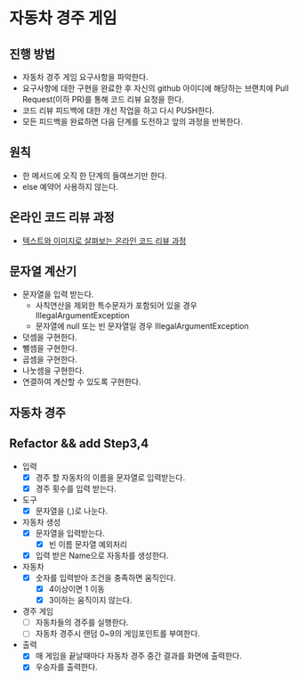 # 자동차 경주 게임
## 진행 방법
* 자동차 경주 게임 요구사항을 파악한다.
* 요구사항에 대한 구현을 완료한 후 자신의 github 아이디에 해당하는 브랜치에 Pull Request(이하 PR)를 통해 코드 리뷰 요청을 한다.
* 코드 리뷰 피드백에 대한 개선 작업을 하고 다시 PUSH한다.
* 모든 피드백을 완료하면 다음 단계를 도전하고 앞의 과정을 반복한다.

## 원칙
* 한 메서드에 오직 한 단계의 들여쓰기만 한다. 
* else 예약어 사용하지 않는다. 

## 온라인 코드 리뷰 과정
* [텍스트와 이미지로 살펴보는 온라인 코드 리뷰 과정](https://github.com/next-step/nextstep-docs/tree/master/codereview)

## 문자열 계산기 
* 문자열을 입력 받는다.
    * 사칙연산을 제외한 특수문자가 포함되어 있을 경우 IllegalArgumentException
    * 문자열에 null 또는 빈 문자열일 경우 IllegalArgumentException
* 덧셈을 구현한다.
* 뺄셈을 구현한다.
* 곱셈을 구현한다.
* 나눗셈을 구현한다.
* 연결하여 계산할 수 있도록 구현한다. 


## 자동차 경주
## Refactor && add Step3,4 
* 입력
    - [x] 경주 할 자동차의 이름을 문자열로 입력받는다.
    - [x] 경주 횟수를 입력 받는다.
* 도구
    - [x] 문자열을 (,)로 나눈다.
* 자동차 생성
    - [x] 문자열을 입력받는다. 
        - [x] 빈 이름 문자열 예외처리
    - [x] 입력 받은 Name으로 자동차를 생성한다. 
*  자동차
    - [x] 숫자를 입력받아 조건을 충족하면 움직인다. 
        - [x] 4이상이면 1 이동
        - [x] 3이하는 움직이지 않는다.
* 경주 게임
    - [ ] 자동차들의 경주를 실행한다. 
    - [ ] 자동차 경주시 랜덤 0~9의 게임포인트를 부여한다.
* 출력 
    - [x] 매 게임을 끝날때마다 자동차 경주 중간 결과를 화면에 출력한다.
    - [x] 우승자를 출력한다.  